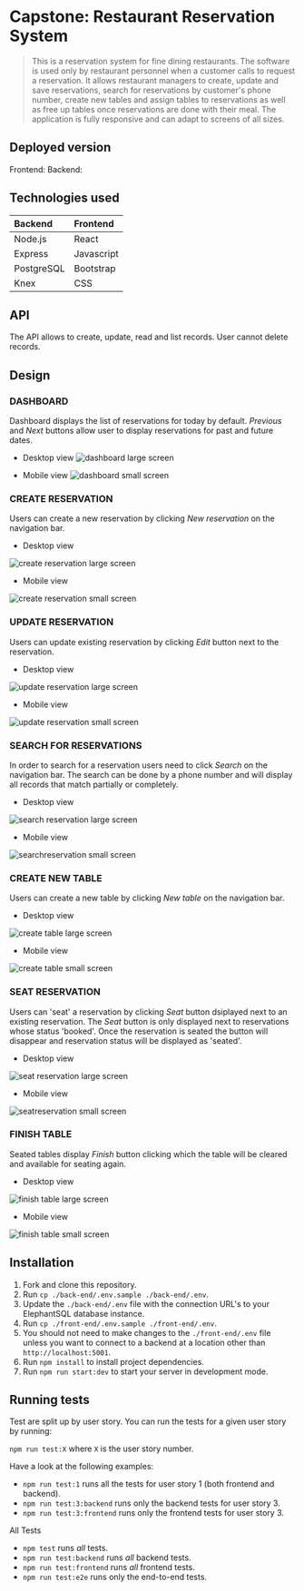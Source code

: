 # Capstone: Restaurant Reservation System

> This is a reservation system for fine dining restaurants.
> The software is used only by restaurant personnel when a customer calls to request a reservation. It allows restaurant managers to create, update and save reservations, search for reservations by customer's phone number, create new tables and assign tables to reservations as well as free up tables once reservations are done with their meal. The application is fully responsive and can adapt to screens of all sizes.

## Deployed version

Frontend:
Backend:

## Technologies used

| Backend | Frontend |
| :-------| :--------|
| Node.js | React    |
|Express  | Javascript|
|PostgreSQL |Bootstrap|
|Knex    | CSS         |

## API

The API allows to create, update, read and list records. User cannot delete records.

## Design

### DASHBOARD

Dashboard displays the list of reservations for today by default. _Previous_ and _Next_ buttons allow user to display reservations for past and future dates.

* Desktop view
![dashboard large screen](./images/dashboardLG.png)

* Mobile view
![dashboard small screen](./images/dashboardSM.png)

### CREATE RESERVATION

Users can create a new reservation by clicking _New reservation_ on the navigation bar. 

* Desktop view

![create reservation large screen](/images/createLG.png)

- Mobile view

![create reservation small screen](/images/createSM.png)


### UPDATE RESERVATION

Users can update existing reservation by clicking _Edit_ button next to the reservation.

- Desktop view

![update reservation large screen](/images/updateLG.png)

- Mobile view

![update reservation small screen](/images/updateSM.png)

### SEARCH FOR RESERVATIONS

In order to search for a reservation users need to click _Search_ on the navigation bar. The search can be done by a phone number and will display all records that match partially or completely.

- Desktop view

![search reservation large screen](/images/searchLG.png)

- Mobile view

![searchreservation small screen](/images/searchSM.png)


### CREATE NEW TABLE

Users can create a new table by clicking _New table_ on the navigation bar.

- Desktop view

![create table large screen](/images/createTableLG.png)

- Mobile view

![create table small screen](/images/createTableSM.png)


### SEAT RESERVATION

Users can 'seat' a reservation by clicking _Seat_ button dsiplayed next to an existing reservation. The _Seat_ button is only displayed next to reservations whose status 'booked'. Once the reservation is seated the button will disappear  and reservation status will be displayed as 'seated'.

- Desktop view

![seat reservation large screen](/images/seatLG.png)

- Mobile view

![seatreservation small screen](/images/seatSM.png)


### FINISH TABLE

Seated tables display _Finish_ button clicking which the table will be cleared and available for seating again.

- Desktop view

![finish table large screen](/images/finishTableLG.png)

- Mobile view

![finish table small screen](/images/finishTableSM.png)


## Installation

1. Fork and clone this repository.
1. Run `cp ./back-end/.env.sample ./back-end/.env`.
1. Update the `./back-end/.env` file with the connection URL's to your ElephantSQL database instance.
1. Run `cp ./front-end/.env.sample ./front-end/.env`.
1. You should not need to make changes to the `./front-end/.env` file unless you want to connect to a backend at a location other than `http://localhost:5001`.
1. Run `npm install` to install project dependencies.
1. Run `npm run start:dev` to start your server in development mode.

## Running tests

Test are split up by user story. You can run the tests for a given user story by running:

`npm run test:X` where `X` is the user story number.

Have a look at the following examples:

- `npm run test:1` runs all the tests for user story 1 (both frontend and backend).
- `npm run test:3:backend` runs only the backend tests for user story 3.
- `npm run test:3:frontend` runs only the frontend tests for user story 3.

All Tests

- `npm test` runs _all_ tests.
- `npm run test:backend` runs _all_ backend tests.
- `npm run test:frontend` runs _all_ frontend tests.
- `npm run test:e2e` runs only the end-to-end tests.








